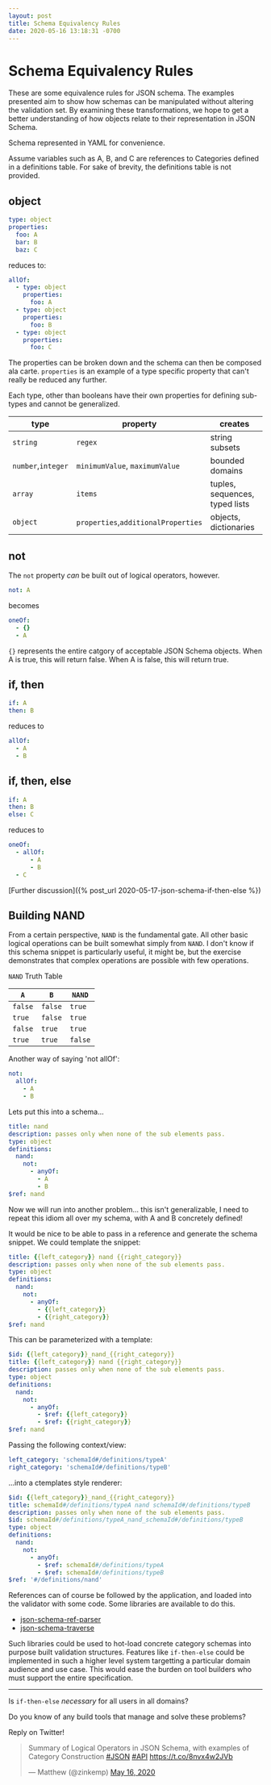```yaml
---
layout: post
title: Schema Equivalency Rules
date: 2020-05-16 13:18:31 -0700
---
```


# Schema Equivalency Rules

These are some equivalence rules for JSON schema.
The examples presented aim to show how schemas can be manipulated without
altering the validation set.
By examining these transformations, we hope to get a better understanding of
how objects relate to their representation in JSON Schema.

Schema represented in YAML for convenience.

Assume variables such as A, B, and C are references to Categories defined in a
definitions table.
For sake of brevity, the definitions table is not provided.

## object
```yaml
type: object
properties:
  foo: A
  bar: B
  baz: C
```
reduces to:
```yaml
allOf:
  - type: object
    properties:
      foo: A
  - type: object
    properties:
      foo: B
  - type: object
    properties:
      foo: C
```

The properties can be broken down and the schema can then be composed ala carte.
`properties` is an example of a type specific property that can't really be
reduced any further.

Each type, other than booleans have their own properties for defining sub-types
and cannot be generalized.

type | property | creates
---|---|---
`string` | `regex` | string subsets
`number`,`integer` | `minimumValue`, `maximumValue` | bounded domains
`array` | `items` | tuples, sequences, typed lists
`object` | `properties`,`additionalProperties` | objects, dictionaries

## not

The `not` property *can* be built out of logical operators, however.
```yaml
not: A
```
becomes
```yaml
oneOf:
  - {}
  - A
```
`{}` represents the entire catgory of acceptable JSON Schema objects. When A
is true, this will return false. When A is false, this will return true.

## if, then
```yaml
if: A
then: B
```
reduces to
```yaml
allOf:
  - A
  - B
```

## if, then, else
```yaml
if: A
then: B
else: C
```
reduces to
```yaml
oneOf:
  - allOf:
      - A
      - B
  - C
```
[Further discussion]({% post_url 2020-05-17-json-schema-if-then-else %})

## Building NAND

From a certain perspective, `NAND` is the fundamental gate. All other basic
logical operations can be built somewhat simply from `NAND`.
I don't know if this schema snippet is particularly useful, it might be, but the
exercise demonstrates that complex operations are possible with few operations.

`NAND` Truth Table

`A` | `B` | `NAND`
---|---|---
`false` | `false` | `true`
`true` | `false` | `true`
`false` | `true` | `true`
`true` | `true` | `false`

Another way of saying 'not allOf':
```yaml
not:
  allOf:
    - A
    - B
```
Lets put this into a schema...
```yaml
title: nand
description: passes only when none of the sub elements pass.
type: object
definitions:
  nand:
    not:
      - anyOf:
        - A
        - B
$ref: nand
```
Now we will run into another problem... this isn't generalizable, I need to
repeat this idiom all over my schema, with A and B concretely defined!

It would be nice to be able to pass in a reference and generate the schema
snippet. We could template the snippet:
```yaml
title: {{left_category}} nand {{right_category}}
description: passes only when none of the sub elements pass.
type: object
definitions:
  nand:
    not:
      - anyOf:
        - {{left_category}}
        - {{right_category}}
$ref: nand
```
This can be parameterized with a template:
```yaml
$id: {{left_category}}_nand_{{right_category}}
title: {{left_category}} nand {{right_category}}
description: passes only when none of the sub elements pass.
type: object
definitions:
  nand:
    not:
      - anyOf:
        - $ref: {{left_category}}
        - $ref: {{right_category}}
$ref: nand
```
Passing the following context/view:
```yaml
left_category: 'schemaId#/definitions/typeA'
right_category: 'schemaId#/definitions/typeB'
```
...into a ctemplates style renderer:
```yaml
$id: {{left_category}}_nand_{{right_category}}
title: schemaId#/definitions/typeA nand schemaId#/definitions/typeB
description: passes only when none of the sub elements pass.
$id: schemaId#/definitions/typeA_nand_schemaId#/definitions/typeB
type: object
definitions:
  nand:
    not:
      - anyOf:
        - $ref: schemaId#/definitions/typeA
        - $ref: schemaId#/definitions/typeB
$ref: '#/definitions/nand'
```

References can of course be followed by the application, and loaded into the
validator with some code. Some libraries are available to do this.

* [json-schema-ref-parser](https://www.npmjs.com/package/json-schema-ref-parser)
* [json-schema-traverse](https://www.npmjs.com/package/json-schema-traverse)

Such libraries could be used to hot-load concrete category schemas into purpose
built validation structures. Features like `if-then-else` could be implemented in
such a higher level system targetting a particular domain audience and use case.
This would ease the burden on tool builders who must support the entire
specification.

---

Is `if-then-else` *necessary* for all users in all domains?

Do you know of any build tools that manage and solve these problems?

Reply on Twitter!

<blockquote class="twitter-tweet" data-theme="dark"><p lang="en" dir="ltr">Summary of Logical Operators in JSON Schema, with examples of Category Construction <a href="https://twitter.com/hashtag/JSON?src=hash&amp;ref_src=twsrc%5Etfw">#JSON</a> <a href="https://twitter.com/hashtag/API?src=hash&amp;ref_src=twsrc%5Etfw">#API</a> <a href="https://t.co/8nvx4w2JVb">https://t.co/8nvx4w2JVb</a></p>&mdash; Matthew (@zinkemp) <a href="https://twitter.com/zinkemp/status/1261720285050355712?ref_src=twsrc%5Etfw">May 16, 2020</a></blockquote> <script async src="https://platform.twitter.com/widgets.js" charset="utf-8"></script>
